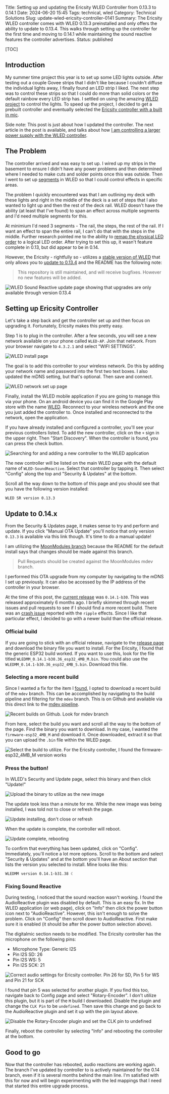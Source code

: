 Title: Setting up and updating the Ericsity WLED Controller from 0.13.3 to 0.14.1
Date: 2024-06-20 15:45
Tags: technical, wled
Category: Technical Solutions
Slug: update-wled-ericsity-controller-0141
Summary: The Ericsity WLED controller comes with WLED 0.13.3 preinstalled and only offers the ability to update to 0.13.4. This walks through setting up the controller for the first time and moving to 0.14.1 while maintaining the sound reactive features the controller advertises.
Status: published

[TOC]

## Introduction

My summer time project this year is to set up some LED lights outside. After testing out a couple Govee strips that I didn't like because I couldn't diffuse the individual lights away, I finally found an LED strip I liked. The next step was to control these strips so that I could do more than solid colors or the default rainbow every LED strip has. I settled on using the amazing [WLED project][wled] to control the lights. To speed up the project, I decided to get a prebuilt controller and eventually selected the [Ericsity controller with a built in mic][ericsity].

Side note: This post is just about how I updated the controller. The next article in the post is available, and talks about how [I am controlling a larger power supply with the WLED controller][nextarticle].

## The Problem

The controller arrived and was easy to set up. I wired up my strips in the basement to ensure I didn't have any power problems and then determined where I needed to make cuts and solder points once this was outside. Then I went to set up [segments][1] in WLED so that I could control effects in specific areas.

The problem I quickly encountered was that I am outlining my deck with these lights and right in the middle of the deck is a set of steps that I also wanted to light up and then the rest of the deck rail. WLED doesn't have the ability (at least that I've found) to span an effect across multiple segments and I'd need multiple segments for this. 

At minimium I'd need 3 segments - The rail, the steps, the rest of the rail. If I want an effect to span the entire rail, I can't do that with the steps in the middle. Further research pointed me to the ability to [remap the physical LED order][2] to a logical LED order. After trying to set this up, it wasn't feature complete in 0.13, but did appear to be in 0.14.

However, the Ericsity - rightfully so - utilizes a [stable version of WLED][3] that only allows you to [update to 0.13.4][4] and the README has the following note:

> This repository is still maintained, and will receive bugfixes. However no new features will be added.

![WLED Sound Reactive update page showing that upgrades are only available through version 0.13.4][updatepage]

## Setting up Ericsity Controller

Let's take a step back and get the controller set up and then focus on upgrading it. Fortunately, Ericsity makes this pretty easy.

Step 1 is to plug in the controller. After a few seconds, you will see a new network available on your phone called `WLED-AP`. Join that network. From your browser navigate to `4.3.2.1` and select "WIFI SETTINGS". 

![WLED install page][installpage]

The goal is to add this controller to your wireless network. Do this by adding your network name and password into the first two text boxes. I also updated the mDNS setting, but that's optional. Then save and connect.

![WLED network set up page][wifipage]

Finally, install the WLED mobile application if you are going to manage this via your phone. On an android device you can find it in the Google Play store with the name [WLED][5]. Reconnect to your wireless network and the one you just added the controller to. Once installed and reconnected to the network, open the application. 

If you have already installed and configured a controller, you'll see your previous controllers listed. To add the new controller, click on the `+` sign in the upper right. Then "Start Discovery". When the controller is found, you can press the check button.

![Searching for and adding a new controller to the WLED application][discoverypage]

The new controller will be listed on the main WLED page with the default name of `WLED-SoundReactive`. Select that controller by tapping it. Then select "Config" along the top and "Security & Updates" at the bottom.

Scroll all the way down to the bottom of this page and you should see that you have the following version installed:

`WLED SR version 0.13.3`

## Update to 0.14.x

From the Security & Updates page, it makes sense to try and perform and update. If you click "Manual OTA Update" you'll notice that only version `0.13.3` is available via this link though. It's time to do a manual update!

I am utilizing the [MoonModules branch][6] because the README for the default install says that changes should be made against this branch.

> Pull Requests should be created against the MoonModules mdev branch.

I performed this OTA upgrade from my computer by navigating to the mDNS I set up previously. It can also be accessed by the IP address of the controller in your browser.

At the time of this post, the [current release][7] was `0.14.1-b30`. This was released approximately 6 months ago. I briefly skimmed through recent issues and pull requests to see if I should find a more recent build. There was an [crash issue][8] reported with the `ripple` effects. Since I like that particular effect, I decided to go with a newer build than the official release. 

### Official build

If you are going to stick with an official release, navigate to the [release page][7] and download the binary file you want to install. For the Ericsity, I found that the generic ESP32 build worked. If you want to use this, look for the file titled `WLEDMM_0.14.1-b30.36_esp32_4MB_M.bin`. You could also use the `WLEDMM_0.14.1-b30.36_esp32_4MB_S.bin`. Download this file.

### Selecting a more recent build

Since I wanted a fix for the item I [found][8], I opted to download a recent build of the `mdev` branch. This can be accomplished by navigating to the build pipeline and filtering for the `mdev` branch. This is on Github and available via this direct link to the [mdev pipeline][9].

![Recent builds on Github. Look for mdev branch][builds]

From here, select the build you want and scroll all the way to the bottom of the page. Find the binary you want to download. In my case, I wanted the `firmware-esp32_4MB_M` and download it. Once downloaded, extract it so that you can upload the `.bin` file within the WLED page. 

![Select the build to utilize. For the Ericsity controller, I found the firmware-esp32_4MB_M version works][buildversion]

### Press the button!

In WLED's Security and Update page, select this binary and then click "Update!"

![Upload the binary to utilize as the new image][update1]

The update took less than a minute for me. While the new image was being installed, I was told not to close or refresh the page.

![Update installing, don't close or refresh][update2]

When the update is complete, the controller will reboot. 

![Update complete, rebooting][update3]

To confirm that everything has been updated, click on "Config". Immediately, you'll notice a lot more options. Scroll to the bottom and select "Security & Updates" and at the bottom you'll have an About section that lists the version you selected to install. Mine looks like this:

`WLEDMM version 0.14.1-b31.38 ☾`

### Fixing Sound Reactive

During testing, I noticed that the sound reaction wasn't working. I found the AudioReactive plugin was disabled by default. This is an easy fix. In the WLED application (or web page), click on "Info" then click the power button icon next to "AudioReactive". However, this isn't enough to solve the problem. Click on "Config" then scroll down to AudioReactive. First make sure it is enabled (it should be after the power button selection above). 

The digitalmic section needs to be modified. The Ericsity controller has the microphone on the following pins:

 - Microphone Type: Generic I2S
 - Pin I2S SD: 26
 - Pin I2S WS: 5
 - Pin I2S SCK: 21

![Correct audio settings for Ericsity controller. Pin 26 for SD, Pin 5 for WS and Pin 21 for SCK][audio] 

I found that pin 5 was selected for another plugin. If you find this too, navigate back to Config page and select "Rotary-Encoder". I don't utilize this plugin, but it is part of the `M` build I downloaded. Disable the plugin and change the `CLK Pin` to be `undefined`. Then save this change and go back to the AudioReactive plugin and set it up with the pin layout above.

![Disable the Rotary-Encoder plugin and set the CLK pin to undefined][disabled]

Finally, reboot the controller by selecting "Info" and rebooting the controller at the bottom.

## Good to go

Now that the controller has rebooted, audio reactions are working again. The branch I've updated by controller to is actively maintained for the 0.14 branch, even if it is several months behind the main line. I'm satisfied with this for now and will begin experimenting with the led mappings that I need that started this entire upgrade process.


 [wled]: https://kno.wled.ge/
 [ericsity]: https://amzn.to/3X6HLLT
 [1]: https://kno.wled.ge/features/segments/
 [2]: https://kno.wled.ge/advanced/mapping/
 [3]: https://github.com/atuline/WLED
 [updatepage]: {attach}images/wled/wled-update-page.png
 [4]: https://github.com/atuline/WLED/releases
 [installpage]: {attach}images/wled/install1.png
 [wifipage]: {attach}images/wled/install2.png
 [5]: https://play.google.com/store/apps/details?id=com.aircoookie.WLED&hl=en_US
 [discoverypage]: {attach}images/wled/install3.png
 [6]: https://github.com/MoonModules/WLED
 [7]: https://github.com/MoonModules/WLED/releases
 [8]: https://github.com/MoonModules/WLED/issues/130
 [update1]: {attach}images/wled/update1.png
 [update2]: {attach}images/wled/update2.png
 [update3]: {attach}images/wled/update3.png
 [disabled]: {attach}images/wled/disabled-plugin.png
 [audio]: {attach}images/wled/correct-audio.png
 [9]: https://github.com/MoonModules/WLED/actions/workflows/wled-ci.yml?query=branch%3Amdev
 [builds]: {attach}images/wled/github-builds.png
 [buildversion]: {attach}images/wled/github-build-version.png
 [nextarticle]: {filename}2024_08_16_wiring_wled_controller_relay.md